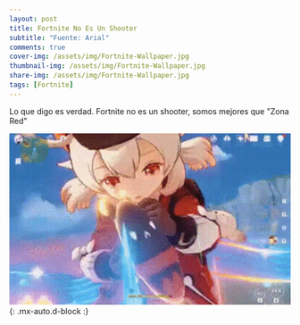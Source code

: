 ```yaml
---
layout: post
title: Fortnite No Es Un Shooter
subtitle: "Fuente: Arial"
comments: true
cover-img: /assets/img/Fortnite-Wallpaper.jpg
thumbnail-img: /assets/img/Fortnite-Wallpaper.jpg
share-img: /assets/img/Fortnite-Wallpaper.jpg
tags: [Fortnite]
---
```


Lo que digo es verdad. Fortnite no es un shooter, somos mejores que "Zona Red"


![Hentai](/assets/img/Hentai.gif){: .mx-auto.d-block :}
